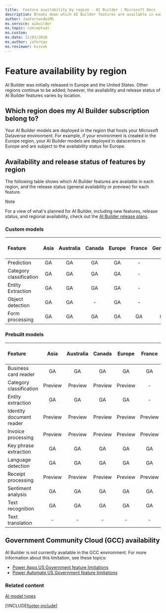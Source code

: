 ```yaml
---
title:  Feature availability by region - AI Builder | Microsoft Docs
description: Breaks down which AI Builder features are available in each region. Lists the release status for each feature by region.
author: JoeFernandezMS
ms.service: aibuilder
ms.topic: conceptual
ms.custom: 
ms.date: 11/03/2020
ms.author: jofernan
ms.reviewer: kvivek
---
```


# Feature availability by region

AI Builder was initially released in Europe and the United States. Other regions continue to be added; however, the availability and release status of AI Builder features varies by location.

## Which region does my AI Builder subscription belong to?

Your AI Builder models are deployed in the region that hosts your Microsoft Dataverse environment. For example, if your environment is created in the Europe region, your AI Builder models are deployed in datacenters in Europe and are subject to the availability status for Europe.  

## Availability and release status of features by region

The following table shows which AI Builder features are available in each region, and the release status (general availability or preview) for each feature.  

> [!NOTE]
> For a view of what's planned for AI Builder, including new features, release status, and regional availability, check out the [AI Builder release plans](/power-platform-release-plan/2020wave1/ai-builder/).

### Custom models
|Feature |Asia |Australia |Canada |Europe |France |Germany |India |Japan |South America |United Arab Emirates |United Kingdom |United States |
|:-------|:-------:|:-------:|:-------:|:-------:|:-------:|:-------:|:-------:|:-------:|:-------:|:-------:|:-------:|:-------:|
|Prediction|GA|GA|GA|GA|-|-|-|GA|GA|-|GA|GA|
|Category classification|GA|GA |GA|GA |-|-|-|GA|GA|-|GA |GA|
|Entity Extraction |GA|GA |GA|GA|-|-|-|GA|GA|-|GA |GA|
|Object detection|GA |GA |-|GA |- |-|GA|GA|-|-|GA |GA |
|Form processing |GA |GA |GA |GA |GA |GA |GA |GA |GA |GA |GA |GA |

### Prebuilt models

|Feature |Asia |Australia |Canada |Europe |France |Germany |India |Japan |South America |United Arab Emirates |United Kingdom |United States |
|:-------|:-------:|:-------:|:-------:|:-------:|:-------:|:-------:|:-------:|:-------:|:-------:|:-------:|:-------:|:-------:|
|Business card reader    |GA|GA |GA|GA|GA |GA|GA |GA|GA|GA|GA|GA
|Category classification |Preview |Preview |Preview |Preview|-|-|-|Preview |Preview |-|Preview |Preview |
|Entity extraction |GA |GA |GA |GA |-|-|-|-|GA |- |GA |GA|
|Identity document reader |Preview |Preview |Preview |Preview |Preview |Preview |Preview |Preview |Preview |Preview |Preview |Preview |
|Invoice processing |Preview |Preview |Preview |Preview |Preview |Preview |Preview |Preview |Preview |Preview |Preview |Preview |
|Key phrase extraction |GA|GA |GA |GA |GA |GA |GA |GA |GA |GA |GA |GA |
|Language detection |GA |GA |GA |GA |GA |GA |GA |GA |GA |GA |GA |GA |
|Receipt processing |Preview |Preview |Preview |Preview |Preview |Preview |Preview |Preview |Preview |Preview |Preview |Preview |
|Sentiment analysis |GA |GA |GA |GA |GA |GA |GA |GA |GA |GA |GA |GA |
|Text recognition   |GA |GA |GA |GA |GA |GA |GA |GA |GA |GA |GA |GA |
|Text translation |- |- |- |- |-|- |-|- |-|- |- |GA |

## Government Community Cloud (GCC) availability

AI Builder is not currently available in the GCC environment. For more information about this limitation, see these topics:

- [Power Apps US Government feature limitations](/power-platform/admin/powerapps-us-government#power-apps-us-government-feature-limitations)
- [Power Automate US Government feature limitations](/power-automate/us-govt#power-automate-us-government-feature-limitations)
### Related content

[AI model types](model-types.md)


[!INCLUDE[footer-include](includes/footer-banner.md)]
